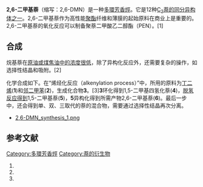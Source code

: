 **2,6-二甲基萘**（缩写：2,6-DMN）是一种[多環芳香烴](../Page/多環芳香烴.md "wikilink")。它是12种[C<sub>2</sub>萘的](https://zh.wikipedia.org/wiki/C2萘 "wikilink")[同分异构体之一](https://zh.wikipedia.org/wiki/同分异构体 "wikilink")。2,6-二甲基萘作为高性能[聚酯](../Page/聚酯.md "wikilink")纤维和薄膜的起始原料在商业上是重要的。2,6-二甲基萘的氧化反应可以制备聚萘二甲酸乙二醇酯（PEN）。\[1\]

## 合成

烷基萘在[原油或](https://zh.wikipedia.org/wiki/原油 "wikilink")[煤焦油中的浓度很低](https://zh.wikipedia.org/wiki/煤焦油 "wikilink")，除了异构化反应外，还需要复杂的操作，如选择性结晶和吸附。\[2\]

化学合成如下。在“烯烃化反应（alkenylation process）”中，所用的原料为[丁二烯](../Page/丁二烯.md "wikilink")(**1**)和[邻二甲苯](../Page/邻二甲苯.md "wikilink")(**2**)，生成化合物**3**。\[3\]**3**环化得到1,5-二甲基四氢化萘(**4**)，[脱氢反应得到](https://zh.wikipedia.org/wiki/脱氢 "wikilink")1,5-二甲基萘(**5**)，**5**异构化得到所需产物2,6-二甲基萘(**6**)。最后一步中，还会得到单、双、三取代的萘的混合物，需要通过选择性结晶再次分离。

  -
    [2,6-DMN_synthesis_1.png](https://zh.wikipedia.org/wiki/File:2,6-DMN_synthesis_1.png "fig:2,6-DMN_synthesis_1.png")

## 参考文献

[Category:多環芳香烴](https://zh.wikipedia.org/wiki/Category:多環芳香烴 "wikilink") [Category:萘的衍生物](https://zh.wikipedia.org/wiki/Category:萘的衍生物 "wikilink")

1.
2.
3.
